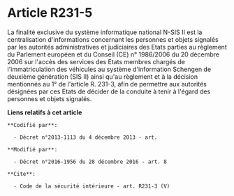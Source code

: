 # Article R231-5

La finalité exclusive du système informatique national N-SIS II est la centralisation d'informations concernant les personnes
et objets signalés par les autorités administratives et judiciaires des Etats parties au règlement du Parlement européen et
du Conseil (CE) n° 1986/2006 du 20 décembre 2006 sur l'accès des services des Etats membres chargés de l'immatriculation des
véhicules au système d'information Schengen de deuxième génération (SIS II) ainsi qu'au règlement et à la décision mentionnés
au 1° de l'article R. 231-3, afin de permettre aux autorités désignées par ces Etats de décider de la conduite à tenir à
l'égard des personnes et objets signalés.

**Liens relatifs à cet article**

	**Codifié par**:

	  - Décret n°2013-1113 du 4 décembre 2013 - art.

	**Modifié par**:

	  - Décret n°2016-1956 du 28 décembre 2016 - art. 8

	**Cite**:

	  - Code de la sécurité intérieure - art. R231-3 (V)
